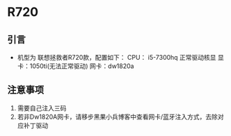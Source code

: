# R720
## 引言
+ 机型为 联想拯救者R720款，配置如下：
CPU： i5-7300hq  正常驱动核显
显卡：1050ti(无法正常驱动)
网卡：dw1820a

## 注意事项
1. 需要自己注入三码
2. 若非Dw1820A网卡，请移步黑果小兵博客中查看网卡/蓝牙注入方式，去除对应补丁驱动

